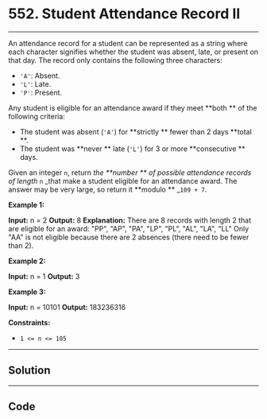 # 552. Student Attendance Record II

---

An attendance record for a student can be represented as a string where each character signifies whether the student was absent, late, or present on that day. The record only contains the following three characters:

  * `'A'`: Absent.
  * `'L'`: Late.
  * `'P'`: Present.



Any student is eligible for an attendance award if they meet **both ** of the following criteria:

  * The student was absent (`'A'`) for **strictly ** fewer than 2 days **total **.
  * The student was **never ** late (`'L'`) for 3 or more **consecutive ** days.



Given an integer `n`, return _the **number ** of possible attendance records of length_ `n` _that make a student eligible for an attendance award. The answer may be very large, so return it **modulo ** _`109 + 7`.

 

**Example 1:**


**Input:** n = 2
**Output:** 8
**Explanation:** There are 8 records with length 2 that are eligible for an award:
"PP", "AP", "PA", "LP", "PL", "AL", "LA", "LL"
Only "AA" is not eligible because there are 2 absences (there need to be fewer than 2).


**Example 2:**


**Input:** n = 1
**Output:** 3


**Example 3:**


**Input:** n = 10101
**Output:** 183236316


 

**Constraints:**

  * `1 <= n <= 105`

---

## Solution



---

## Code
```python


```